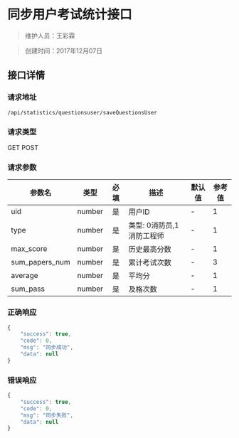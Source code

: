 # 同步用户考试统计接口

> 维护人员：王彩霖

> 创建时间：2017年12月07日

## 接口详情

### 请求地址
```
/api/statistics/questionsuser/saveQuestionsUser
```

### 请求类型
GET POST

### 请求参数
| 参数名 | 类型 | 必填 | 描述 | 默认值 | 参考值 |
| --- | :---: | :---: | --- | --- | --- |
| uid | number | 是 | 用户ID | - | 1 |
| type | number | 是 | 类型: 0消防员,1消防工程师 | - | 1 |
| max_score | number | 是 | 历史最高分数 | - | 1 |
| sum_papers_num | number | 是 | 累计考试次数 | - | 3 |
| average | number | 是 | 平均分 | - | 1 |
| sum_pass | number | 是 | 及格次数 | - | 1 |

### 正确响应
```javascript
{
    "success": true,
    "code": 0,
    "msg": "同步成功",
    "data": null
}
```

### 错误响应
```javascript
{
    "success": true,
    "code": 0,
    "msg": "同步失败",
    "data": null
}
```
